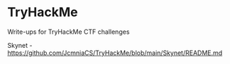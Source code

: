 # TryHackMe
Write-ups for TryHackMe CTF challenges

Skynet - https://github.com/JcmniaCS/TryHackMe/blob/main/Skynet/README.md